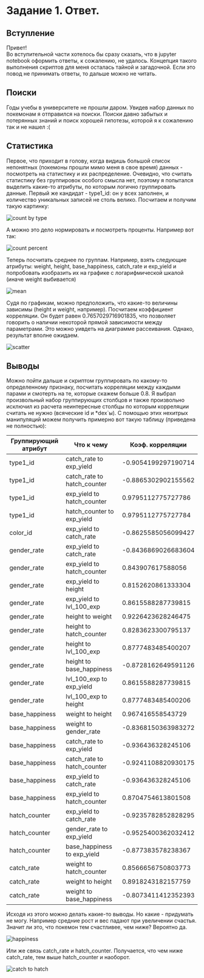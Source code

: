 # Задание 1. Ответ.

## Вступление

Привет!  
Во вступительной части хотелось бы сразу сказать, что в jupyter notebook оформить ответы, к сожалению, не удалось. Концепция такого выполнения скриптов для меня осталась тайной и загадочной. Если это повод не принимать ответы, то дальше можно не читать. 

## Поиски

Годы учебы в университете не прошли даром. Увидев набор данных по покемонам я отправился на поиски. Поиски давно забытых и потерянных знаний и поиск хорошей гипотезы, которой я к сожалению так и не нашел :( 

## Статистика

Первое, что приходит в голову, когда видишь большой список непонятных (покемоны прошли мимо меня в свое время) данных - посмотреть на статистику и их распределение. Очевидно, что считать статистику без группировок особого смысла нет, поэтому я попытался выделить какие-то атрибуты, по которым логично группировать данные. Первый же кандидат - type1_id: он у всех заполнен, и количество уникальных записей не столь велико.
Посчитаем и получим такую картинку:

![count by type](1.png)

А можно это дело нормировать и посмотреть проценты. Например вот так:

![count percent](2.png)

Теперь посчитать среднее по группам. Например, взять следующие атрибуты: weight, height, base\_happiness, catch\_rate и exp_yield и попробовать изобразить их на графике с логарифмической шкалой (иначе weight выбивается)

![mean](3.png)

Судя по графикам, можно предположить, что какие-то величины зависимы (height и weight, например). Посчитаем коэффициент корреляции. Он будет равен 0.7657029716901835, что позволяет говорить о наличии некоторой прямой зависимости между параметрами. Это можно уивдеть на диаграмме рассеивания. Однако, результат вполне ожидаем.

![scatter](4.png)

## Выводы

Можно пойти дальше и скриптом группировать по какому-то определенному признаку, 
посчитать корреляции между каждыми парами и смотерть на те, которые скажем больше 0.8. 
Я выбрал произвольный набор группирующих столбцов и также произвольно исключил из расчета неинтересные столбцы
по которым корреляции считать не нужно (всяческие id и  \*dex`ы).
С помощью этих нехитрых манипуляций можем получить примерно вот такую таблицу (приведена не полностью):

| Группирующий атрибут |            Что к чему           |   Коэф. корреляции  |
|----------------------|---------------------------------|---------------------|
| type1\_id            | catch\_rate to exp\_yield       | -0.9054199297190714 |
| type1\_id            | catch\_rate to hatch\_counter   | -0.8865302902155562 |
| type1\_id            | exp\_yield to hatch\_counter    |  0.9795112775727786 |
| type1\_id            | hatch\_counter to exp\_yield    |  0.9795112775727784 |
| color\_id            | exp\_yield to catch\_rate       | -0.8625585056099427 |
| gender\_rate         | exp\_yield to catch\_rate       | -0.8436869026683604 |
| gender\_rate         | exp\_yield to hatch\_counter    |   0.843907617588056 |
| gender\_rate         | exp\_yield to height            |  0.8152620861333304 |
| gender\_rate         | exp\_yield to lvl\_100\_exp     |  0.8615588287739815 |
| gender\_rate         | height to weight                |  0.9226423628246475 |
| gender\_rate         | height to hatch\_counter        |  0.8283623300795137 |
| gender\_rate         | height to lvl\_100\_exp         |  0.8777483485400207 |
| gender\_rate         | height to base\_happiness       | -0.8728162649591126 |
| gender\_rate         | lvl\_100\_exp to exp\_yield     |  0.8615588287739815 |
| gender\_rate         | lvl\_100\_exp to height         |  0.8777483485400206 |
| base\_happiness      | weight to height                |   0.967416558543729 |
| base\_happiness      | weight to gender\_rate          | -0.8368150363983272 |
| base\_happiness      | catch\_rate to exp\_yield       |  -0.936436328245106 |
| base\_happiness      | catch\_rate to hatch\_counter   | -0.9241108820930175 |
| base\_happiness      | exp\_yield to catch\_rate       |  -0.936436328245106 |
| base\_happiness      | exp\_yield to hatch\_counter    |  0.8704754613801508 |
| hatch\_counter       | exp\_yield to catch\_rate       | -0.9235782852828295 |
| hatch\_counter       | gender\_rate to exp\_yield      | -0.9525400362032412 |
| hatch\_counter       | base\_happiness to exp\_yield   |  -0.877383578238367 |
| catch\_rate          | weight to hatch\_counter        |  0.8566656750803773 |
| catch\_rate          | weight to height                |  0.8918243182157759 |
| catch\_rate          | weight to base\_happiness       | -0.8073411412352393 |

Исходя из этого можно делать какие-то выводы. Но какие - придумать не могу.
Например средние рост и вес падают при увеличении счастья. Значит ли это, что покемон тем счастливее, чем ниже? Вероятно да.

![happiness](6.png)

Или же связь catch\_rate и hatch\_counter. Получается, что чем ниже catch\_rate, тем выше hatch\_counter и наоборот.

![catch to hatch](7.png)
